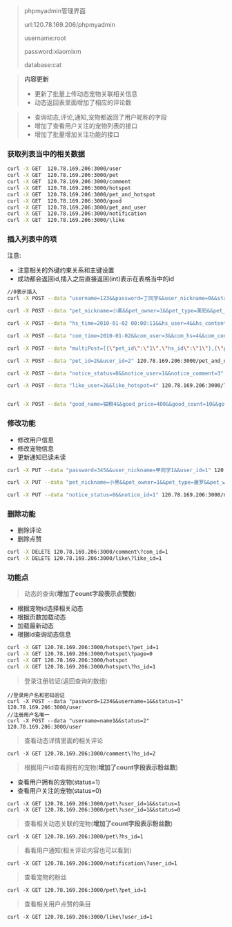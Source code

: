 > phpmyadmin管理界面
>
> url:120.78.169.206/phpmyadmin
>
> username:root
>
> password:xiaomixm
>
> database:cat


> **内容更新**
> - 更新了批量上传动态宠物关联相关信息
> - 动态返回表里面增加了相应的评论数


> - 查询动态,评论,通知,宠物都返回了用户昵称的字段
> - 增加了查看用户关注的宠物列表的接口
> - 增加了批量增加关注功能的接口

### 获取列表当中的相关数据

```bash
curl -X GET  120.78.169.206:3000/user
curl -X GET  120.78.169.206:3000/pet
curl -X GET  120.78.169.206:3000/comment
curl -X GET  120.78.169.206:3000/hotspot
curl -X GET  120.78.169.206:3000/pet_and_hotspot
curl -X GET  120.78.169.206:3000/good
curl -X GET  120.78.169.206:3000/pet_and_user
curl -X GET  120.78.169.206:3000/notification
curl -X GET  120.78.169.206:3000/\like
```
### 插入列表中的项

注意:
- 注意相关的外键约束关系和主键设置
- 成功都会返回id,插入之后直接返回(int)表示在表格当中的id

```bash
//0表示插入
curl -X POST --data "username=123&&password=丁同学&&user_nickname=0&&status=0" 120.78.169.206:3000/user

curl -X POST --data "pet_nickname=小美&&pet_owner=1&&pet_type=美短&&pet_weight=20&&pet_sex=female&&pet_birth=2010-01-02&&pet_photo=test.jpg" 120.78.169.206:3000/pet

curl -X POST --data "hs_time=2010-01-02 00:00:11&&hs_user=4&&hs_content=text4" 120.78.169.206:3000/hotspot

curl -X POST --data "com_time=2010-01-02&&com_user=3&&com_hs=4&&com_content=test4" 120.78.169.206:3000/comment

curl -X POST --data "multiPost=[{\"pet_id\":\"1\",\"hs_id\":\"1\"},{\"pet_id\":\"1\",\"hs_id\":\"1\"},{\"pet_id\":\"1\",\"hs_id\":\"1\"}]" 120.78.169.206:3000/pet_and_hotspot

curl -X POST --data "pet_id=2&&user_id=2" 120.78.169.206:3000/pet_and_user

curl -X POST --data "notice_status=0&&notice_user=1&&notice_comment=3" 120.78.169.206:3000/notification

curl -X POST --data "like_user=2&&like_hotspot=4" 120.78.169.206:3000/like


curl -X POST --data "good_name=猫粮4&&good_price=400&&good_count=10&&good_info=还行" 120.78.169.206:3000/good

```

### 修改功能
- 修改用户信息
- 修改宠物信息
- 更新通知已读未读

```bash
curl -X PUT --data "password=345&&user_nickname=甲同学1&&user_id=1" 120.78.169.206:3000/user

curl -X PUT --data "pet_nickname=小黑&&pet_owner=1&&pet_type=暹罗&&pet_weight=30&&pet_sex=male&&pet_birth=2010-01-02&&pet_id=1&&pet_photo=test2.jpg" 120.78.169.206:3000/pet

curl -X PUT --data "notice_status=0&&notice_id=1" 120.78.169.206:3000/notification
```

### 删除功能
- 删除评论
- 删除点赞

```bash
curl -X DELETE 120.78.169.206:3000/comment\?com_id=1
curl -X DELETE 120.78.169.206:3000/like\?like_id=1
```

### 功能点

> 动态的查询(**增加了count字段表示点赞数**)

- 根据宠物id选择相关动态
- 根据页数加载动态
- 加载最新动态
- 根据id查询动态信息

```bash
curl -X GET 120.78.169.206:3000/hotspot\?pet_id=1
curl -X GET 120.78.169.206:3000/hotspot\?page=0
curl -X GET 120.78.169.206:3000/hotspot
curl -X GET 120.78.169.206:3000/hotspot\?hs_id=1
```

> 登录注册验证(返回查询的数组)

```
//登录用户名和密码验证
curl -X POST --data "password=1234&&username=1&&status=1" 120.78.169.206:3000/user
//注册用户名唯一
curl -X POST --data "username=name1&&status=2" 120.78.169.206:3000/user
```

> 查看动态详情里面的相关评论

```
curl -X GET 120.78.169.206:3000/comment\?hs_id=2
```

> 根据用户id查看拥有的宠物(**增加了count字段表示粉丝数**)

- 查看用户拥有的宠物(status=1)
- 查看用户关注的宠物(status=0)

```
curl -X GET 120.78.169.206:3000/pet\?user_id=1&&status=1
curl -X GET 120.78.169.206:3000/pet\?user_id=1&&status=0
```

> 查看相关动态关联的宠物(**增加了count字段表示粉丝数**)

```
curl -X GET 120.78.169.206:3000/pet\?hs_id=1
```

> 看看用户通知(相关评论内容也可以看到)

```
curl -X GET 120.78.169.206:3000/notification\?user_id=1
```

> 查看宠物的粉丝

```
curl -X GET 120.78.169.206:3000/pet\?pet_id=1
```

> 查看相关用户点赞的条目

```
curl -X GET 120.78.169.206:3000/like\?user_id=1
```
